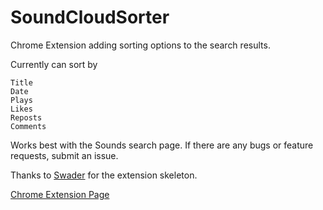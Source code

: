 SoundCloudSorter
================

Chrome Extension adding sorting options to the search results.

Currently can sort by

	Title
	Date
	Plays
	Likes
	Reposts
	Comments
	
Works best with the Sounds search page. If there are any bugs or feature requests, submit an issue.

Thanks to [Swader](https://github.com/Swader/ChromeSkel_a) for the extension skeleton.

[Chrome Extension Page](https://chrome.google.com/webstore/detail/soundcloud-sorter/nligpjaegfdmckodpadnlhpbjimpiclp)
